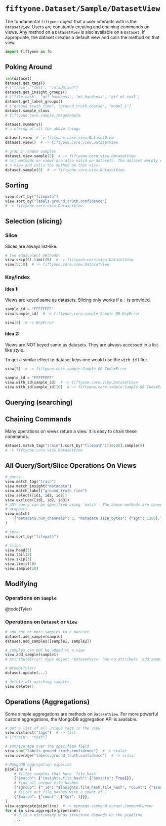 # `fiftyone.Dataset/Sample/DatasetView`

The fundamental `fiftyone` object that a user interacts with is the
`DatasetView`. Users are constantly creating and chaining commands on views.
Any method on a `DatasetView` is also available on a `Dataset`. If appropriate,
the dataset creates a default view and calls the method on that view.

```python
import fiftyone as fo
```

## Poking Around

```python
len(dataset)
dataset.get_tags()
# ["train", "test", "validation"]
dataset.get_insight_groups()
# ["file_hash", "gtf_hardness", "m1_hardness", "gtf_m1_eval"]
dataset.get_label_groups()
# ["ground_truth_fine", "ground_truth_coarse", "model_1"]
dataset.sample_class
# fiftyone.core.sample.ImageSample

dataset.summary()
# a string of all the above things

dataset.view  # -> fiftyone.core.view.DatasetView
dataset.view()  # -> fiftyone.core.view.DatasetView

# grab 5 random samples
dataset.view.sample(5)  # -> fiftyone.core.view.DatasetView
# all methods on views are also valid on datasets. The dataset merely creates
# a view and calls the method on that view:
dataset.sample(5)  # -> fiftyone.core.view.DatasetView
```

## Sorting

```python
view.sort_by("filepath")
view.sort_by("labels.ground_truth.confidence")
# -> fiftyone.core.view.DatasetView
```

## Selection (slicing)

### Slice

Slices are always list-like.

```python
# two equivalent methods:
view.skip(5).limit(5)  # -> fiftyone.core.view.DatasetView
view[5:10]  # -> fiftyone.core.view.DatasetView
```

### Key/Index

#### Idea 1:

Views are keyed same as datasets. Slicing only works if a `:` is provided.

```python
sample_id = "FFFFFFFF"
view[sample_id]  # -> fiftyone.core.sample.Sample OR KeyError

view[5]  # -> KeyError
```

#### Idea 2:

Views are NOT keyed same as datasets. They are always accessed in a list-like
style.

To get a similar effect to dataset keys one would use the `with_id` filter.

```python
view[5]  # -> fiftyone.core.sample.Sample OR IndexError

sample_id = "FFFFFFFF"
view.with_id(sample_id)  # -> fiftyone.core.view.DatasetView
view.with_id(sample_id)[0]  # -> fiftyone.core.sample.Sample OR IndexError
```

## Querying (searching)

## Chaining Commands

Many operations on views return a view. It is easy to chain these commands.

```python
dataset.match_tag("train").sort_by("filepath")[10:20].sample(5)
# -> fiftyone.core.view.DatasetView
```

## All Query/Sort/Slice Operations On Views

```python
# query
view.match_tag("train")
view.match_insight("metadata")
view.match_label("ground_truth_fine")
view.select([id1, id2, id3])
view.exclude([id1, id2, id3])
# ANY query can be specified using `match`. The above methods are convenience
# wrappers
view.match(
    {"metadata.num_channels": 3, "metadata.size_bytes": {"$gt": 1200},}
)

# sory
view.sort_by("filepath")

# slice
view.head(5)
view.tail(5)
view.skip(3)
view.limit(10)
view.sample(10)
```

## Modifying

### Operations on `Sample`

@todo(Tyler)

### Operations on `Dataset` or `View`

```python
# add one or more samples to a dataset
dataset.add_sample(sample)
dataset.add_samples([sample1, sample2])

# samples can NOT be added to a view
view.add_sample(sample1)
# AttributeError: type object 'DatasetView' has no attribute 'add_sample'

# @todo(Tyler)
dataset.update(...)

# delete all matching samples
view.delete()
```

## Operations (Aggregations)

Some simple aggregations are methods on `DatasetView`. For more powerful custom
aggregations, the MongoDB aggregation API is available.

```python
# get a list of all unique tags in the view
view.distinct("tags")  # -> list
# ["train", "test"]

# sum/average over the specified field
view.sum("labels.ground_truth.confidence")  # -> scalar
view.average("labels.ground_truth.confidence")  # -> scalar

# MongoDB aggregation pipeline
pipeline = [
    # filter samples that have `file_hash`
    {"$match": {"insights.file_hash": {"$exists": True}}},
    # find all unique file hashes
    {"$group": {"_id": "$insights.file_hash.file_hash", "count": {"$sum": 1}}},
    # filter out file hashes with a count of 1
    {"$match": {"count": {"$gt": 1}}},
]
view.aggregate(pipeline)  # -> pymongo.command_cursor.CommandCursor
for d in view.aggregate(pipeline):
    # d is a dictionary whos structure depends on the pipeline
    ...
```
